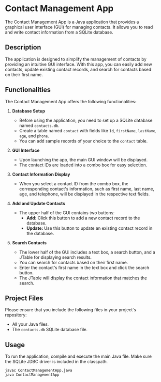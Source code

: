 # Contact Management App

The Contact Management App is a Java application that provides a graphical user interface (GUI) for managing contacts. It allows you to read and write contact information from a SQLite database.

## Description

The application is designed to simplify the management of contacts by providing an intuitive GUI interface. With this app, you can easily add new contacts, update existing contact records, and search for contacts based on their first name.

## Functionalities

The Contact Management App offers the following functionalities:

1. **Database Setup**

   - Before using the application, you need to set up a SQLite database named `contacts.db`.
   - Create a table named `contact` with fields like `Id`, `firstName`, `lastName`, `age`, and `phone`.
   - You can add sample records of your choice to the `contact` table.

2. **GUI Interface**

   - Upon launching the app, the main GUI window will be displayed.
   - The contact IDs are loaded into a combo box for easy selection.

3. **Contact Information Display**

   - When you select a contact ID from the combo box, the corresponding contact's information, such as first name, last name, age, and telephone, will be displayed in the respective text fields.

4. **Add and Update Contacts**

   - The upper half of the GUI contains two buttons:
     - **Add:** Click this button to add a new contact record to the database.
     - **Update:** Use this button to update an existing contact record in the database.

5. **Search Contacts**

   - The lower half of the GUI includes a text box, a search button, and a JTable for displaying search results.
   - You can search for contacts based on their first name.
   - Enter the contact's first name in the text box and click the search button.
   - The JTable will display the contact information that matches the search.

## Project Files

Please ensure that you include the following files in your project's repository:

- All your Java files.
- The `contacts.db` SQLite database file.

## Usage

To run the application, compile and execute the main Java file. Make sure the SQLite JDBC driver is included in the classpath.

```shell
javac ContactManagementApp.java
java ContactManagementApp
